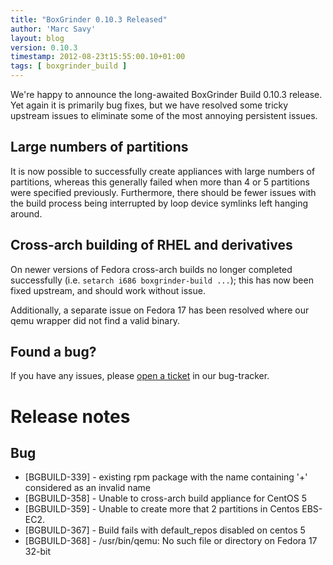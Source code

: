 ```yaml
---
title: "BoxGrinder 0.10.3 Released"
author: 'Marc Savy'
layout: blog
version: 0.10.3
timestamp: 2012-08-23t15:55:00.10+01:00
tags: [ boxgrinder_build ]
---
```


We're happy to announce the long-awaited BoxGrinder Build 0.10.3 release. Yet again it is primarily bug fixes, but we have resolved some tricky upstream issues to eliminate some of the most annoying persistent issues.

## Large numbers of partitions
It is now possible to successfully create appliances with large numbers of partitions, whereas this generally failed when more than 4 or 5 partitions were specified previously. Furthermore, there should be fewer issues with the build process being interrupted by loop device symlinks left hanging around.

## Cross-arch building of RHEL and derivatives
On newer versions of Fedora cross-arch builds no longer completed successfully (i.e. `setarch i686 boxgrinder-build ...`); this has now been fixed upstream, and should work without issue.

Additionally, a separate issue on Fedora 17 has been resolved where our qemu wrapper did not find a valid binary.
     
## Found a bug?     
If you have any issues, please [open a ticket](https://issues.jboss.org/browse/BGBUILD) in our bug-tracker.

# Release notes
## Bug

* [BGBUILD-339] - existing rpm package with the name containing '+' considered as an invalid name
* [BGBUILD-358] - Unable to cross-arch build appliance for CentOS 5
* [BGBUILD-359] - Unable to create more that 2 partitions in Centos EBS-EC2.
* [BGBUILD-367] - Build fails with default_repos disabled on centos 5
* [BGBUILD-368] - /usr/bin/qemu: No such file or directory on Fedora 17 32-bit
